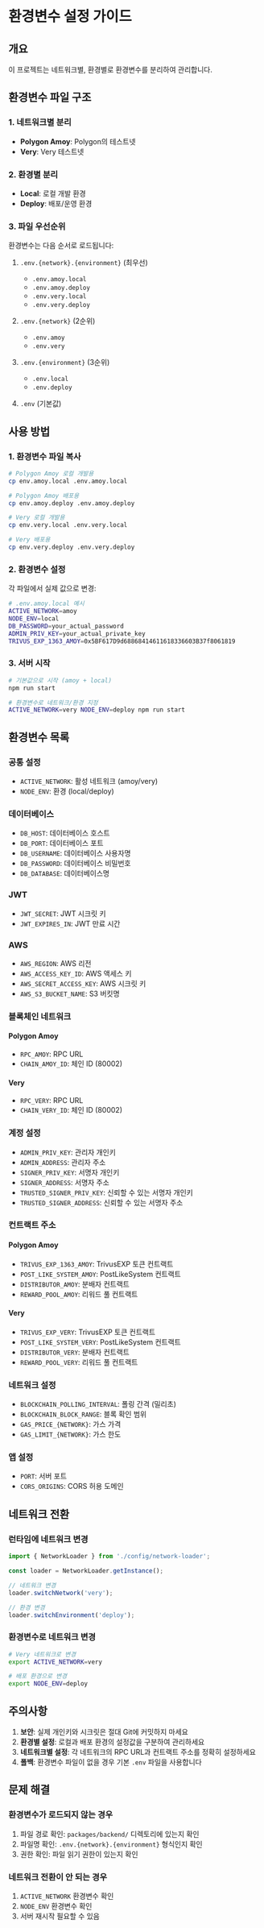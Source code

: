 # 환경변수 설정 가이드

## 개요
이 프로젝트는 네트워크별, 환경별로 환경변수를 분리하여 관리합니다.

## 환경변수 파일 구조

### 1. 네트워크별 분리
- **Polygon Amoy**: Polygon의 테스트넷
- **Very**: Very 테스트넷

### 2. 환경별 분리
- **Local**: 로컬 개발 환경
- **Deploy**: 배포/운영 환경

### 3. 파일 우선순위
환경변수는 다음 순서로 로드됩니다:

1. `.env.{network}.{environment}` (최우선)
   - `.env.amoy.local`
   - `.env.amoy.deploy`
   - `.env.very.local`
   - `.env.very.deploy`

2. `.env.{network}` (2순위)
   - `.env.amoy`
   - `.env.very`

3. `.env.{environment}` (3순위)
   - `.env.local`
   - `.env.deploy`

4. `.env` (기본값)

## 사용 방법

### 1. 환경변수 파일 복사
```bash
# Polygon Amoy 로컬 개발용
cp env.amoy.local .env.amoy.local

# Polygon Amoy 배포용
cp env.amoy.deploy .env.amoy.deploy

# Very 로컬 개발용
cp env.very.local .env.very.local

# Very 배포용
cp env.very.deploy .env.very.deploy
```

### 2. 환경변수 설정
각 파일에서 실제 값으로 변경:

```bash
# .env.amoy.local 예시
ACTIVE_NETWORK=amoy
NODE_ENV=local
DB_PASSWORD=your_actual_password
ADMIN_PRIV_KEY=your_actual_private_key
TRIVUS_EXP_1363_AMOY=0x5BF617D9d68868414611618336603B37f8061819
```

### 3. 서버 시작
```bash
# 기본값으로 시작 (amoy + local)
npm run start

# 환경변수로 네트워크/환경 지정
ACTIVE_NETWORK=very NODE_ENV=deploy npm run start
```

## 환경변수 목록

### 공통 설정
- `ACTIVE_NETWORK`: 활성 네트워크 (amoy/very)
- `NODE_ENV`: 환경 (local/deploy)

### 데이터베이스
- `DB_HOST`: 데이터베이스 호스트
- `DB_PORT`: 데이터베이스 포트
- `DB_USERNAME`: 데이터베이스 사용자명
- `DB_PASSWORD`: 데이터베이스 비밀번호
- `DB_DATABASE`: 데이터베이스명

### JWT
- `JWT_SECRET`: JWT 시크릿 키
- `JWT_EXPIRES_IN`: JWT 만료 시간

### AWS
- `AWS_REGION`: AWS 리전
- `AWS_ACCESS_KEY_ID`: AWS 액세스 키
- `AWS_SECRET_ACCESS_KEY`: AWS 시크릿 키
- `AWS_S3_BUCKET_NAME`: S3 버킷명

### 블록체인 네트워크
#### Polygon Amoy
- `RPC_AMOY`: RPC URL
- `CHAIN_AMOY_ID`: 체인 ID (80002)

#### Very
- `RPC_VERY`: RPC URL
- `CHAIN_VERY_ID`: 체인 ID (80002)

### 계정 설정
- `ADMIN_PRIV_KEY`: 관리자 개인키
- `ADMIN_ADDRESS`: 관리자 주소
- `SIGNER_PRIV_KEY`: 서명자 개인키
- `SIGNER_ADDRESS`: 서명자 주소
- `TRUSTED_SIGNER_PRIV_KEY`: 신뢰할 수 있는 서명자 개인키
- `TRUSTED_SIGNER_ADDRESS`: 신뢰할 수 있는 서명자 주소

### 컨트랙트 주소
#### Polygon Amoy
- `TRIVUS_EXP_1363_AMOY`: TrivusEXP 토큰 컨트랙트
- `POST_LIKE_SYSTEM_AMOY`: PostLikeSystem 컨트랙트
- `DISTRIBUTOR_AMOY`: 분배자 컨트랙트
- `REWARD_POOL_AMOY`: 리워드 풀 컨트랙트

#### Very
- `TRIVUS_EXP_VERY`: TrivusEXP 토큰 컨트랙트
- `POST_LIKE_SYSTEM_VERY`: PostLikeSystem 컨트랙트
- `DISTRIBUTOR_VERY`: 분배자 컨트랙트
- `REWARD_POOL_VERY`: 리워드 풀 컨트랙트

### 네트워크 설정
- `BLOCKCHAIN_POLLING_INTERVAL`: 폴링 간격 (밀리초)
- `BLOCKCHAIN_BLOCK_RANGE`: 블록 확인 범위
- `GAS_PRICE_{NETWORK}`: 가스 가격
- `GAS_LIMIT_{NETWORK}`: 가스 한도

### 앱 설정
- `PORT`: 서버 포트
- `CORS_ORIGINS`: CORS 허용 도메인

## 네트워크 전환

### 런타임에 네트워크 변경
```typescript
import { NetworkLoader } from './config/network-loader';

const loader = NetworkLoader.getInstance();

// 네트워크 변경
loader.switchNetwork('very');

// 환경 변경
loader.switchEnvironment('deploy');
```

### 환경변수로 네트워크 변경
```bash
# Very 네트워크로 변경
export ACTIVE_NETWORK=very

# 배포 환경으로 변경
export NODE_ENV=deploy
```

## 주의사항

1. **보안**: 실제 개인키와 시크릿은 절대 Git에 커밋하지 마세요
2. **환경별 설정**: 로컬과 배포 환경의 설정값을 구분하여 관리하세요
3. **네트워크별 설정**: 각 네트워크의 RPC URL과 컨트랙트 주소를 정확히 설정하세요
4. **폴백**: 환경변수 파일이 없을 경우 기본 `.env` 파일을 사용합니다

## 문제 해결

### 환경변수가 로드되지 않는 경우
1. 파일 경로 확인: `packages/backend/` 디렉토리에 있는지 확인
2. 파일명 확인: `.env.{network}.{environment}` 형식인지 확인
3. 권한 확인: 파일 읽기 권한이 있는지 확인

### 네트워크 전환이 안 되는 경우
1. `ACTIVE_NETWORK` 환경변수 확인
2. `NODE_ENV` 환경변수 확인
3. 서버 재시작 필요할 수 있음
